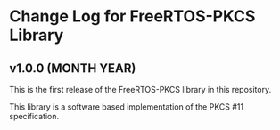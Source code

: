 # Change Log for FreeRTOS-PKCS Library

## v1.0.0 (MONTH YEAR)

This is the first release of the FreeRTOS-PKCS library in this repository.

This library is a software based implementation of the PKCS #11 specification.
